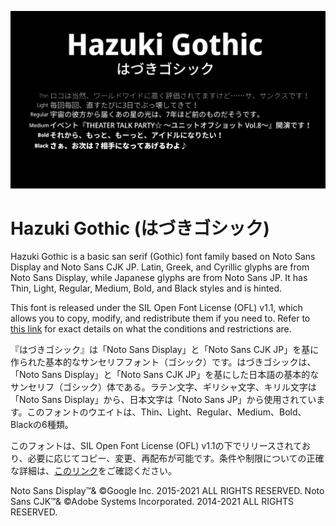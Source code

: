 ![Noto](hazukiGothic.png)
# Hazuki Gothic (はづきゴシック)
Hazuki Gothic is a basic san serif (Gothic) font family based on Noto Sans Display and Noto Sans CJK JP. Latin, Greek, and Cyrillic glyphs are from Noto Sans Display, while Japanese glyphs are from Noto Sans JP. It has Thin, Light, Regular, Medium, Bold, and Black styles and is hinted.

This font is released under the SIL Open Font License (OFL) v1.1, which allows you to copy, modify, and redistribute them if you need to. Refer to [this link](http://scripts.sil.org/OFL) for exact details on what the conditions and restrictions are.

『はづきゴシック』は「Noto Sans Display」と「Noto Sans CJK JP」を基に作られた基本的なサンセリフフォント（ゴシック）です。はづきゴシックは、「Noto Sans Display」と「Noto Sans CJK JP」を基にした日本語の基本的なサンセリフ（ゴシック）体である。ラテン文字、ギリシャ文字、キリル文字は「Noto Sans Display」から、日本文字は「Noto Sans JP」から使用されています。このフォントのウエイトは、Thin、Light、Regular、Medium、Bold、Blackの6種類。

このフォントは、SIL Open Font License (OFL) v1.1の下でリリースされており、必要に応じてコピー、変更、再配布が可能です。条件や制限についての正確な詳細は、[このリンク](http://scripts.sil.org/OFL)をご確認ください。

Noto Sans Display™& ©Google Inc. 2015-2021 ALL RIGHTS RESERVED.
Noto Sans CJK™& ©Adobe Systems Incorporated. 2014-2021 ALL RIGHTS RESERVED.
